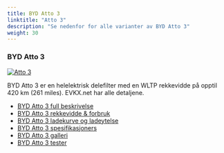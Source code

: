 ```yaml
---
title: BYD Atto 3
linktitle: "Atto 3"
description: "Se nedenfor for alle varianter av BYD Atto 3"
weight: 30
---
```

### BYD Atto 3

<a href="atto_3/"><img src="https://media.evkx.net/multimedia/models/byd/atto_3/atto_3/main_1_st.jpg" class="img-fluid" alt="Atto 3" ></a>

BYD Atto 3 er en helelektrisk delefilter med en WLTP rekkevidde på opptil 420 km (261 miles). EVKX.net har alle detaljene. 

- [BYD Atto 3 full beskrivelse](atto_3/)
- [BYD Atto 3 rekkevidde & forbruk](atto_3/rangeandconsumption/)
- [BYD Atto 3 ladekurve og ladeytelse](atto_3/chargingcurve/)
- [BYD Atto 3 spesifikasjoners](atto_3/specifications/)
- [BYD Atto 3 galleri](atto_3/gallery/)
- [BYD Atto 3 tester](atto_3/reviews/)

